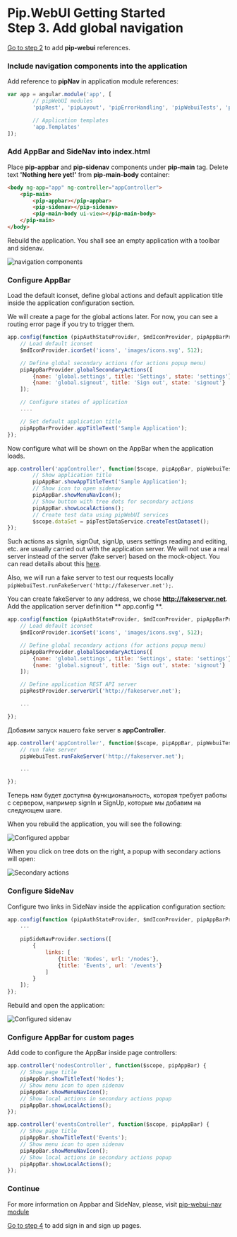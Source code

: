 # Pip.WebUI Getting Started <br/> Step 3. Add global navigation

[Go to step 2](https://github.com/pip-webui/pip-webui-sample/blob/master/step2/Readme.md) to add **pip-webui** references.

### Include navigation components into the application

Add reference to **pipNav** in application module references:

```javascript
var app = angular.module('app', [
        // pipWebUI modules
        'pipRest', 'pipLayout', 'pipErrorHandling', 'pipWebuiTests', 'pipNav',

        // Application templates
        'app.Templates'
]);
```

### Add AppBar and SideNav into index.html

Place **pip-appbar** and **pip-sidenav** components under **pip-main** tag. Delete text **'Nothing here yet!'** from **pip-main-body** container:

```html
<body ng-app="app" ng-controller="appController">
    <pip-main>
        <pip-appbar></pip-appbar>
        <pip-sidenav></pip-sidenav>
        <pip-main-body ui-view></pip-main-body>
    </pip-main>
</body>
```

Rebuild the application. You shall see an empty application with a toolbar and sidenav.

![navigation components](artifacts/navigation_components.png)

### Configure AppBar

Load the default iconset, define global actions and default application title inside the application configuration section.

We will create a page for the global actions later. For now, you can see a routing error page if you try to trigger them.

```javascript
app.config(function (pipAuthStateProvider, $mdIconProvider, pipAppBarProvider) {
    // Load default iconset
    $mdIconProvider.iconSet('icons', 'images/icons.svg', 512);

    // Define global secondary actions (for actions popup menu) 
    pipAppBarProvider.globalSecondaryActions([
        {name: 'global.settings', title: 'Settings', state: 'settings'},
        {name: 'global.signout', title: 'Sign out', state: 'signout'}
    ]);

    // Configure states of application
    ....

    // Set default application title
    pipAppBarProvider.appTitleText('Sample Application');
});
```

Now configure what will be shown on the AppBar when the application loads.

```javascript
app.controller('appController', function($scope, pipAppBar, pipWebuiTest, pipTestDataService) {
        // Show application title
        pipAppBar.showAppTitleText('Sample Application'); 
        // Show icon to open sidenav
        pipAppBar.showMenuNavIcon();
        // Show button with tree dots for secondary actions
        pipAppBar.showLocalActions();
        // Create test data using pipWebUI services
        $scope.dataSet = pipTestDataService.createTestDataset();        
});
```

Such actions as signIn, signOut, signUp, users settings reading and editing, etc. are usually carried out with the application server.
We will not use a real server instead of the server (fake server) based on the mock-object.
You can read details about this [here](https://docs.angularjs.org/api/ngMockE2E/service/$httpBackend).

Also, we will run a fake server to test our requests locally `pipWebuiTest.runFakeServer('http://fakeserver.net');`. 

You can create fakeServer to any address, we chose **http://fakeserver.net**. 
Add the application server definition ** app.config **.

```javascript
app.config(function (pipAuthStateProvider, $mdIconProvider, pipAppBarProvider, pipRestProvider) {
    // Load default iconset
    $mdIconProvider.iconSet('icons', 'images/icons.svg', 512);

    // Define global secondary actions (for actions popup menu) 
    pipAppBarProvider.globalSecondaryActions([
        {name: 'global.settings', title: 'Settings', state: 'settings'},
        {name: 'global.signout', title: 'Sign out', state: 'signout'}
    ]);

    // Define application REST API server
    pipRestProvider.serverUrl('http://fakeserver.net');

    ...

});
```

Добавим запуск нашего fake server в **appController**.  

```javascript
app.controller('appController', function($scope, pipAppBar, pipWebuiTest, pipTestDataService) {
    // run fake server
    pipWebuiTest.runFakeServer('http://fakeserver.net');        

    ...

});
```

Теперь нам будет доступна функциональность, которая требует работы с сервером, 
например signIn и SignUp, которые мы добавим на следующем шаге.

When you rebuild the application, you will see the following:

![Configured appbar](artifacts/configured_appbar.png)

When you click on tree dots on the right, a popup with secondary actions will open:

![Secondary actions](artifacts/secondary_actions.png)

### Configure SideNav

Configure two links in SideNav inside the application configuration section:

```javascript
app.config(function (pipAuthStateProvider, $mdIconProvider, pipAppBarProvider, pipRestProvider, pipSideNavProvider) {
    ...
    
    pipSideNavProvider.sections([
        {
            links: [
                {title: 'Nodes', url: '/nodes'},
                {title: 'Events', url: '/events'}
            ]
        }
    ]);
});
```

Rebuild and open the application:

![Configured sidenav](artifacts/configured_sidenav.png)

### Configure AppBar for custom pages

Add code to configure the AppBar inside page controllers:
```javascript
app.controller('nodesController', function($scope, pipAppBar) {
    // Show page title
    pipAppBar.showTitleText('Nodes');
    // Show menu icon to open sidenav
    pipAppBar.showMenuNavIcon();
    // Show local actions in secondary actions popup
    pipAppBar.showLocalActions();
});

app.controller('eventsController', function($scope, pipAppBar) {
    // Show page title
    pipAppBar.showTitleText('Events');
    // Show menu icon to open sidenav
    pipAppBar.showMenuNavIcon();
    // Show local actions in secondary actions popup
    pipAppBar.showLocalActions();
});
```

### Continue

For more information on Appbar and SideNav, please, visit [pip-webui-nav module](https://github.com/pip-webui/pip-webui-nav)

[Go to step 4](https://github.com/pip-webui/pip-webui-sample/blob/master/step4/) to add sign in and sign up pages.
